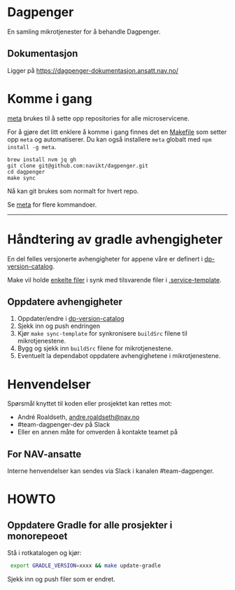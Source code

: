 # Dagpenger

En samling mikrotjenester for å behandle Dagpenger.

## Dokumentasjon

Ligger på https://dagpenger-dokumentasjon.ansatt.nav.no/

# Komme i gang

[meta](https://github.com/mateodelnorte/meta) brukes til å sette opp repositories for alle microservicene.

For å gjøre det litt enklere å komme i gang finnes det en [Makefile](Makefile)
som setter opp `meta` og automatiserer. Du kan også installere `meta` globalt med `npm install -g meta`.

```
brew install nvm jq gh
git clone git@github.com:navikt/dagpenger.git
cd dagpenger
make sync
```

Nå kan git brukes som normalt for hvert repo.

Se [meta](https://github.com/mateodelnorte/meta) for flere kommandoer.

---

# Håndtering av gradle avhengigheter

En del felles versjonerte avhengigheter for appene våre er definert i [dp-version-catalog](https://www.github.com/navikt/dp-version-catalog/blob/main/gradle/libs.versions.toml).

Make vil holde [enkelte filer](Makefile) i synk med tilsvarende filer i [.service-template](https://www.github.com/navikt/dp-version-catalog/blob/main/gradle/libs.versions.toml).

## Oppdatere avhengigheter

1. Oppdater/endre i [dp-version-catalog](https://github.com/navikt/dp-version-catalog/)
2. Sjekk inn og push endringen
3. Kjør `make sync-template` for synkronisere `buildSrc` filene til mikrotjenestene.
4. Bygg og sjekk inn `buildSrc` filene for mikrotjenestene.
5. Eventuelt la dependabot oppdatere avhengighetene i mikrotjenestene.

# Henvendelser

Spørsmål knyttet til koden eller prosjektet kan rettes mot:

* André Roaldseth, andre.roaldseth@nav.no
* #team-dagpenger-dev på Slack
* Eller en annen måte for omverden å kontakte teamet på

## For NAV-ansatte

Interne henvendelser kan sendes via Slack i kanalen #team-dagpenger.

# HOWTO

## Oppdatere Gradle for alle prosjekter i monorepeoet

Stå i rotkatalogen og kjør:

```bash
 export GRADLE_VERSION=xxxx && make update-gradle
```

Sjekk inn og push filer som er endret.


